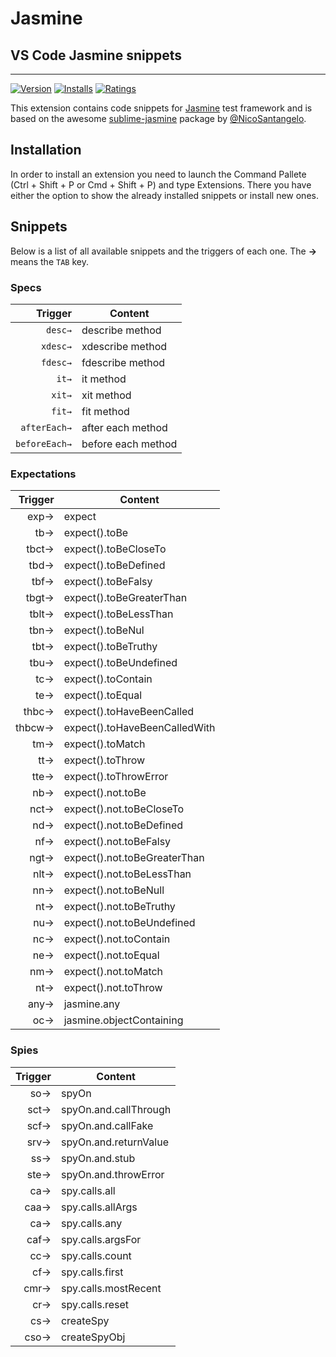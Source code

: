 # Jasmine
## VS Code Jasmine snippets
-------------------

[![Version](http://vsmarketplacebadge.apphb.com/version/xabikos.JasmineSnippets.svg)](https://marketplace.visualstudio.com/items?itemName=xabikos.JasmineSnippets)
[![Installs](http://vsmarketplacebadge.apphb.com/installs/xabikos.JasmineSnippets.svg)](https://marketplace.visualstudio.com/items?itemName=xabikos.JasmineSnippets)
[![Ratings](https://vsmarketplacebadge.apphb.com/rating/xabikos.JasmineSnippets.svg)](https://marketplace.visualstudio.com/items?itemName=xabikos.JasmineSnippets)

This extension contains code snippets for [Jasmine][jasmine] test framework and is based on the awesome [sublime-jasmine][sublime-jusmine] package by [@NicoSantangelo][NicoSantangelo].

## Installation

In order to install an extension you need to launch the Command Pallete (Ctrl + Shift + P or Cmd + Shift + P) and type Extensions.
There you have either the option to show the already installed snippets or install new ones.

## Snippets

Below is a list of all available snippets and the triggers of each one. The **→** means the `TAB` key.

### Specs
| Trigger      | Content |
| -------:     | ------- |
| `desc→`      | describe method |
| `xdesc→`     | xdescribe method |
| `fdesc→`     | fdescribe method |
| `it→`        | it method |
| `xit→`       | xit method |
| `fit→`       | fit method |
| `afterEach→` | after each method |
| `beforeEach→`| before each method |

### Expectations
| Trigger  | Content |
| -------: | ------- |
| exp→ 	   | expect |
| tb→      | expect().toBe |
| tbct→    | expect().toBeCloseTo |
| tbd→     | expect().toBeDefined |
| tbf→     | expect().toBeFalsy |
| tbgt→    | expect().toBeGreaterThan |
| tblt→    | expect().toBeLessThan |
| tbn→     | expect().toBeNul |
| tbt→     | expect().toBeTruthy |
| tbu→     | expect().toBeUndefined |
| tc→      | expect().toContain |
| te→      | expect().toEqual |
| thbc→    | expect().toHaveBeenCalled |
| thbcw→   | expect().toHaveBeenCalledWith |
| tm→      | expect().toMatch |
| tt→      | expect().toThrow |
| tte→     | expect().toThrowError |
| nb→      | expect().not.toBe |
| nct→     | expect().not.toBeCloseTo |
| nd→      | expect().not.toBeDefined |
| nf→      | expect().not.toBeFalsy |
| ngt→     | expect().not.toBeGreaterThan |
| nlt→     | expect().not.toBeLessThan |
| nn→      | expect().not.toBeNull |
| nt→      | expect().not.toBeTruthy |
| nu→      | expect().not.toBeUndefined |
| nc→      | expect().not.toContain |
| ne→      | expect().not.toEqual |
| nm→      | expect().not.toMatch |
| nt→      | expect().not.toThrow |
| any→     | jasmine.any |
| oc→      | jasmine.objectContaining |

### Spies
| Trigger  | Content |
| -------: | ------- |
|so→       | spyOn |
|sct→      | spyOn.and.callThrough |
|scf→      | spyOn.and.callFake |
|srv→      | spyOn.and.returnValue |
|ss→       | spyOn.and.stub |
|ste→      | spyOn.and.throwError |
|ca→       | spy.calls.all |
|caa→      | spy.calls.allArgs |
|ca→       | spy.calls.any |
|caf→      | spy.calls.argsFor |
|cc→       | spy.calls.count |
|cf→       | spy.calls.first |
|cmr→      | spy.calls.mostRecent |
|cr→       | spy.calls.reset |
|cs→       | createSpy |
|cso→      | createSpyObj |

[jasmine]: http://jasmine.github.io
[sublime-jusmine]: https://github.com/NicoSantangelo/sublime-jasmine
[NicoSantangelo]: https://github.com/NicoSantangelo
